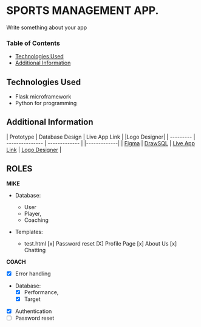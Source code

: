 # SPORTS MANAGEMENT APP.

Write something about  your app


### Table of Contents

- [Technologies Used](#technologies-used)
- [Additional Information](#additional-information)


## Technologies Used
- Flask microframework
- Python for programming



## Additional Information

| Prototype | Database Design | Live App Link | |Logo Designer|
| --------- | --------------- | ------------- | |-------------| 
| [Figma](https://www.figma.com/proto/B29dfUyuMNCTyVs1y6dhRt/SPORTS-ATTENDACE-APP?node-id=22-14&starting-point-node-id=5%3A8&scaling=scale-down) |    [DrawSQL](https://drawsql.app/teams/sports-app/diagrams/sports-app)             | [Live App Link](http://127.0.0.1:5000/)               | [Logo Designer](https://logo.com/) |


## ROLES

**MIKE**
- Database:
    - User
    - Player,
    - Coaching


- Templates:
    - test.html
[x] Password reset
[X] Profile Page
[x] About Us
[x] Chatting

**COACH**

- [x] Error handling
- Database:
    - [x] Performance,
    - [x] Target
- [x] Authentication
- [ ] Password reset